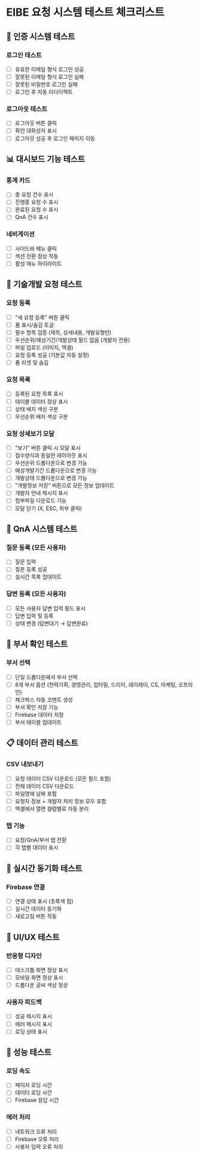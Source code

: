 # EIBE 요청 시스템 테스트 체크리스트

## 🔐 인증 시스템 테스트

### 로그인 테스트
- [ ] 유효한 이메일 형식 로그인 성공
- [ ] 잘못된 이메일 형식 로그인 실패
- [ ] 잘못된 비밀번호 로그인 실패
- [ ] 로그인 후 자동 리다이렉트

### 로그아웃 테스트
- [ ] 로그아웃 버튼 클릭
- [ ] 확인 대화상자 표시
- [ ] 로그아웃 성공 후 로그인 페이지 이동

## 📊 대시보드 기능 테스트

### 통계 카드
- [ ] 총 요청 건수 표시
- [ ] 진행중 요청 수 표시
- [ ] 완료된 요청 수 표시
- [ ] QnA 건수 표시

### 네비게이션
- [ ] 사이드바 메뉴 클릭
- [ ] 섹션 전환 정상 작동
- [ ] 활성 메뉴 하이라이트

## 🔧 기술개발 요청 테스트

### 요청 등록
- [ ] "새 요청 등록" 버튼 클릭
- [ ] 폼 표시/숨김 토글
- [ ] 필수 항목 검증 (제목, 상세내용, 개발유형만)
- [ ] 우선순위/예상기간/개발상태 필드 없음 (개발자 전용)
- [ ] 파일 업로드 (이미지, 엑셀)
- [ ] 요청 등록 성공 (기본값 자동 설정)
- [ ] 폼 리셋 및 숨김

### 요청 목록
- [ ] 등록된 요청 목록 표시
- [ ] 테이블 데이터 정상 표시
- [ ] 상태 배지 색상 구분
- [ ] 우선순위 배지 색상 구분

### 요청 상세보기 모달
- [ ] "보기" 버튼 클릭 시 모달 표시
- [ ] 접수양식과 동일한 레이아웃 표시
- [ ] 우선순위 드롭다운으로 변경 가능
- [ ] 예상개발기간 드롭다운으로 변경 가능
- [ ] 개발상태 드롭다운으로 변경 가능
- [ ] "개발정보 저장" 버튼으로 모든 정보 업데이트
- [ ] 개발자 안내 메시지 표시
- [ ] 첨부파일 다운로드 기능
- [ ] 모달 닫기 (X, ESC, 외부 클릭)

## 💬 QnA 시스템 테스트

### 질문 등록 (모든 사용자)
- [ ] 질문 입력
- [ ] 질문 등록 성공
- [ ] 실시간 목록 업데이트

### 답변 등록 (모든 사용자)
- [ ] 모든 사용자 답변 입력 필드 표시
- [ ] 답변 입력 및 등록
- [ ] 상태 변경 (답변대기 → 답변완료)

## 🏢 부서 확인 테스트

### 부서 선택
- [ ] 단일 드롭다운에서 부서 선택
- [ ] 8개 부서 옵션 (전략기획, 경영관리, 압타밀, 드리미, 레이레이, CS, 마케팅, 오프라인)
- [ ] 체크박스 자동 코멘트 생성
- [ ] 부서 확인 저장 기능
- [ ] Firebase 데이터 저장
- [ ] 부서 테이블 업데이트

## 📋 데이터 관리 테스트

### CSV 내보내기
- [ ] 요청 데이터 CSV 다운로드 (모든 필드 포함)
- [ ] 전체 데이터 CSV 다운로드
- [ ] 파일명에 날짜 포함
- [ ] 요청자 정보 + 개발자 처리 정보 모두 포함
- [ ] 엑셀에서 열면 컬럼별로 자동 분리

### 탭 기능
- [ ] 요청/QnA/부서 탭 전환
- [ ] 각 탭별 데이터 표시

## 🔄 실시간 동기화 테스트

### Firebase 연결
- [ ] 연결 상태 표시 (초록색 점)
- [ ] 실시간 데이터 동기화
- [ ] 새로고침 버튼 작동

## 🎨 UI/UX 테스트

### 반응형 디자인
- [ ] 데스크톱 화면 정상 표시
- [ ] 모바일 화면 정상 표시
- [ ] 드롭다운 글씨 색상 정상

### 사용자 피드백
- [ ] 성공 메시지 표시
- [ ] 에러 메시지 표시
- [ ] 로딩 상태 표시

## 🚀 성능 테스트

### 로딩 속도
- [ ] 페이지 로딩 시간
- [ ] 데이터 로딩 시간
- [ ] Firebase 응답 시간

### 에러 처리
- [ ] 네트워크 오류 처리
- [ ] Firebase 오류 처리
- [ ] 사용자 입력 오류 처리
